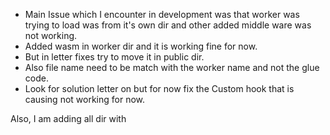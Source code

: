 - Main Issue which I encounter in development was that worker was trying to load was from it's own dir and other added 
middle ware was not working.
- Added wasm in worker dir and it is working fine for now. 
- But in letter fixes try to move it in public dir. 
- Also file name need to be match with the worker name and not the glue code.
- Look for solution letter on but for now fix the Custom hook that is causing not working for now.

Also, I am adding all dir with 
